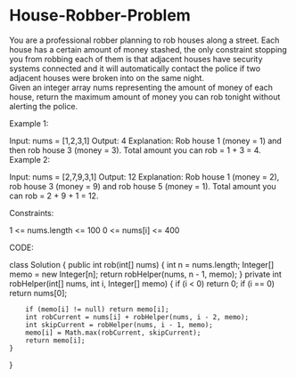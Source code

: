# House-Robber-Problem
You are a professional robber planning to rob houses along a street. Each house has a certain amount of money stashed, the only constraint stopping you from robbing each of them is that adjacent houses have security systems connected and it will automatically contact the police if two adjacent houses were broken into on the same night.  
Given an integer array nums representing the amount of money of each house, return the maximum amount of money you can rob tonight without alerting the police.

 

Example 1:

Input: nums = [1,2,3,1]
Output: 4
Explanation: Rob house 1 (money = 1) and then rob house 3 (money = 3).
Total amount you can rob = 1 + 3 = 4.
Example 2:

Input: nums = [2,7,9,3,1]
Output: 12
Explanation: Rob house 1 (money = 2), rob house 3 (money = 9) and rob house 5 (money = 1).
Total amount you can rob = 2 + 9 + 1 = 12.
 

Constraints:

1 <= nums.length <= 100
0 <= nums[i] <= 400

CODE:

class Solution {
    public int rob(int[] nums) {
        int n = nums.length;
        Integer[] memo = new Integer[n];
        return robHelper(nums, n - 1, memo);
    }
    private int robHelper(int[] nums, int i, Integer[] memo) {
        if (i < 0) return 0;
        if (i == 0) return nums[0];

        if (memo[i] != null) return memo[i]; 
        int robCurrent = nums[i] + robHelper(nums, i - 2, memo);
        int skipCurrent = robHelper(nums, i - 1, memo);
        memo[i] = Math.max(robCurrent, skipCurrent);
        return memo[i];
    }
}
